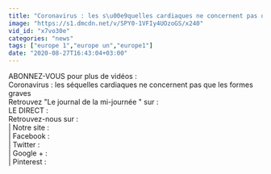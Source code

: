```yaml
---
title: "Coronavirus : les s\u00e9quelles cardiaques ne concernent pas que les formes graves"
image: "https://s1.dmcdn.net/v/SPY0-1VFIy4UOzoGS/x240"
vid_id: "x7vo30e"
categories: "news"
tags: ["europe 1","europe un","europe1"]
date: "2020-08-27T16:43:04+03:00"
---
```

ABONNEZ-VOUS pour plus de vidéos :   <br>Coronavirus : les séquelles cardiaques ne concernent pas que les formes graves  <br>Retrouvez &quot;Le journal de la mi-journée &quot; sur :   <br>LE DIRECT :   <br>Retrouvez-nous sur :  <br>| Notre site :   <br>| Facebook :   <br>| Twitter :   <br>| Google + :   <br>| Pinterest : 
